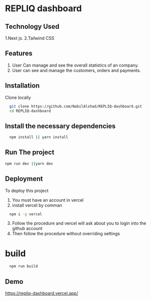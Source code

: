 
# REPLIQ dashboard

## Technology Used

1.Next js.
2.Tailwind CSS

## Features 

1. User Can manage and see the overall statistics of an company.
2. User can see and manage the customers, orders and payments.



## Installation

Clone locally 

```bash
  git clone https://github.com/NabilAlshad/REPLIQ-dashboard.git
  cd REPLIQ-dashboard
```
##  Install the necessary dependencies
```bash
  npm install || yarn install
```
## Run The project

 ```bash
 npm run dev ||yarn dev
 ```
## Deployment

To deploy this project 

1. You  must have an account in vercel
2. install vercel by comman 

```bash
  npm i -g vercel
```
3. Follow the procedure and vercel will ask about you to login into the github account
4. Then follow the procedure without overriding settings

# build 
```bash
  npm run build 
```
## Demo

https://repliq-dashboard.vercel.app/

​
